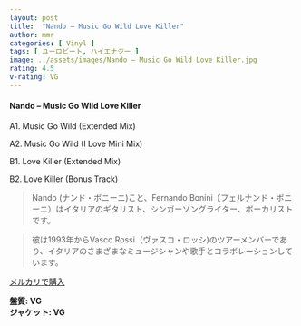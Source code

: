 ```yaml
---
layout: post
title:  "Nando – Music Go Wild Love Killer"
author: mmr
categories: [ Vinyl ]
tags: [ ユーロビート, ハイエナジー ]
image: ../assets/images/Nando – Music Go Wild Love Killer.jpg
rating: 4.5
v-rating: VG
---
```


#### Nando – Music Go Wild Love Killer

A1. Music Go Wild (Extended Mix)

A2. Music Go Wild (I Love Mini Mix)

B1. Love Killer (Extended Mix)

B2. Love Killer (Bonus Track)

> Nando (ナンド・ボニーニ)こと、Fernando Bonini（フェルナンド・ボニーニ）はイタリアのギタリスト、シンガーソングライター、ボーカリストです。

> 彼は1993年からVasco Rossi（ヴァスコ・ロッシ)のツアーメンバーであり、イタリアのさまざまなミュージシャンや歌手とコラボレーションしています。

[メルカリで購入](https://jp.mercari.com/item/m85143464276)

<div class="mt-4 mb-4 d-flex align-items-center">
<strong class="mr-1">盤質: VG</strong>
</div>
<div class="mt-4 mb-4 d-flex align-items-center">
<strong class="mr-1">ジャケット: VG</strong>
</div>
